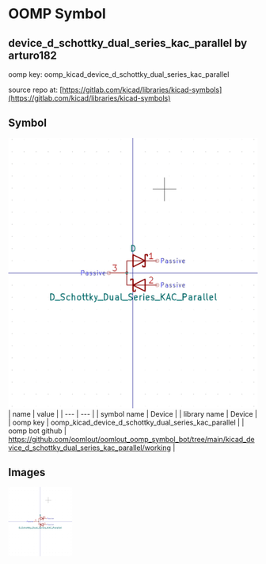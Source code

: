 # OOMP Symbol  
## device_d_schottky_dual_series_kac_parallel  by arturo182  
  
oomp key: oomp_kicad_device_d_schottky_dual_series_kac_parallel  
  
source repo at: [https://gitlab.com/kicad/libraries/kicad-symbols](https://gitlab.com/kicad/libraries/kicad-symbols)  
## Symbol  
  
[![working.png](working_600.png)](working.png)  
| name | value | 
| --- | --- | 
| symbol name | Device | 
| library name | Device | 
| oomp key | oomp_kicad_device_d_schottky_dual_series_kac_parallel | 
| oomp bot github | https://github.com/oomlout/oomlout_oomp_symbol_bot/tree/main/kicad_device_d_schottky_dual_series_kac_parallel/working | 
## Images  
  
[![working.png](working_140.png)](working.png)  
